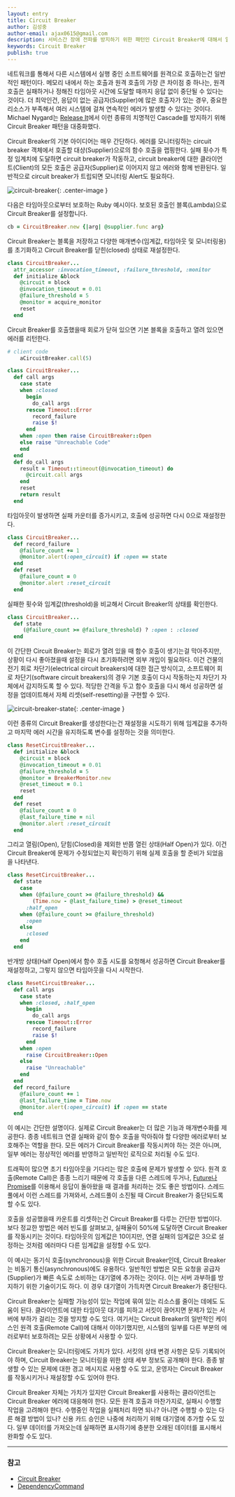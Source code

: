 ```yaml
---
layout: entry
title: Circuit Breaker
author: 김성중
author-email: ajax0615@gmail.com
description: 서비스간 장애 전파를 방지하기 위한 패턴인 Circuit Breaker에 대해서 알아봅니다.
keywords: Circuit Breaker
publish: true
---
```


네트워크를 통해서 다른 시스템에서 실행 중인 소프트웨어를 원격으로 호출하는건 일반적인 패턴이다. 메모리 내에서 하는 호출과 원격 호출의 가장 큰 차이점 중 하나는, 원격 호출은 실패하거나 정해진 타임아웃 시간에 도달할 때까지 응답 없이 중단될 수 있다는 것이다. 더 최악인건, 응답이 없는 공급자(Supplier)에 많은 호출자가 있는 경우, 중요한 리소스가 부족해서 여러 시스템에 걸쳐 연속적인 에러가 발생할 수 있다는 것이다. Michael Nygard는 [Release It](https://www.amazon.com/gp/product/0978739213/ref=as_li_tl?ie=UTF8&camp=1789&creative=9325&creativeASIN=0978739213&linkCode=as2&tag=martinfowlerc-20)에서 이런 종류의 치명적인 Cascade를 방지하기 위해 Circuit Breaker 패턴을 대중화했다.

Circuit Breaker의 기본 아이디어는 매우 간단하다. 에러를 모니터링하는 circuit breaker 객체에서 호출할 대상(Supplier)으로의 함수 호출을 랩핑한다. 실패 횟수가 특정 임계치에 도달하면 circuit breaker가 작동하고, circuit breaker에 대한 클라이언트(Client)의 모든 호출은 공급자(Supplier)로 이어지지 않고 에러와 함께 반환된다. 일반적으로 circuit breaker가 트립되면 모니터링 Alert도 필요하다.

![circuit-breaker](/images/2022/11/12/circuit-breaker.png "circuit-breaker"){: .center-image }

다음은 타임아웃으로부터 보호하는 Ruby 예시이다. 보호된 호출인 블록(Lambda)으로 Circuit Breaker를 설정합니다.

```ruby
cb = CircuitBreaker.new {|arg| @supplier.func arg}
```

Circuit Breaker는 블록을 저장하고 다양한 매개변수(임계값, 타임아웃 및 모니터링용)를 초기화하고 Circuit Breaker를 닫힌(closed) 상태로 재설정한다.

```ruby
class CircuitBreaker...
  attr_accessor :invocation_timeout, :failure_threshold, :monitor
  def initialize &block
    @circuit = block
    @invocation_timeout = 0.01
    @failure_threshold = 5
    @monitor = acquire_monitor
    reset
  end
```

Circuit Breaker를 호출했을때 회로가 닫혀 있으면 기본 블록을 호출하고 열려 있으면 에러를 리턴한다.

```ruby
# client code
    aCircuitBreaker.call(5)

class CircuitBreaker...
  def call args
    case state
    when :closed
      begin
        do_call args
      rescue Timeout::Error
        record_failure
        raise $!
      end
    when :open then raise CircuitBreaker::Open
    else raise "Unreachable Code"
    end
  end
  def do_call args
    result = Timeout::timeout(@invocation_timeout) do
      @circuit.call args
    end
    reset
    return result
  end
```

타임아웃이 발생하면 실패 카운터를 증가시키고, 호출에 성공하면 다시 0으로 재설정한다.

```ruby
class CircuitBreaker...
  def record_failure
    @failure_count += 1
    @monitor.alert(:open_circuit) if :open == state
  end
  def reset
    @failure_count = 0
    @monitor.alert :reset_circuit
  end
```

실패한 횟수와 임계값(threshold)을 비교해서 Circuit Breaker의 상태를 확인한다.

```ruby
class CircuitBreaker...
  def state
     (@failure_count >= @failure_threshold) ? :open : :closed
  end
```

이 간단한 Circuit Breaker는 회로가 열려 있을 때 함수 호출이 생기는걸 막아주지만, 상황이 다시 좋아졌을때 설정을 다시 초기화하려면 외부 개입이 필요하다. 이건 건물의 전기 회로 차단기(electrical circuit breakers)에 대한 접근 방식이고, 소프트웨어 회로 차단기(software circuit breakers)의 경우 기본 호출이 다시 작동하는지 차단기 자체에서 감지하도록 할 수 있다. 적당한 간격을 두고 함수 호출을 다시 해서 성공하면 설정을 업데이트해서 자체 리셋(self-resetting)을 구현할 수 있다.

![circuit-breaker-state](/images/2022/11/12/circuit-breaker-state.png "circuit-breaker-state"){: .center-image }

이런 종류의 Circuit Breaker를 생성한다는건 재설정을 시도하기 위해 임계값을 추가하고 마지막 에러 시간을 유지하도록 변수를 설정하는 것을 의미한다. 

```ruby
class ResetCircuitBreaker...
  def initialize &block
    @circuit = block
    @invocation_timeout = 0.01
    @failure_threshold = 5
    @monitor = BreakerMonitor.new
    @reset_timeout = 0.1
    reset
  end
  def reset
    @failure_count = 0
    @last_failure_time = nil
    @monitor.alert :reset_circuit
  end
```

그리고 열림(Open), 닫힘(Closed)을 제외한 반쯤 열린 상태(Half Open)가 있다. 이건 Circuit Breaker에 문제가 수정되었는지 확인하기 위해 실제 호출을 할 준비가 되었음을 나타낸다.

```ruby
class ResetCircuitBreaker...
  def state
    case
    when (@failure_count >= @failure_threshold) && 
        (Time.now - @last_failure_time) > @reset_timeout
      :half_open
    when (@failure_count >= @failure_threshold)
      :open
    else
      :closed
    end
  end

```

반개방 상태(Half Open)에서 함수 호출 시도를 요청해서 성공하면 Circuit Breaker를 재설정하고, 그렇지 않으면 타임아웃을 다시 시작한다.

```ruby
class ResetCircuitBreaker...
  def call args
    case state
    when :closed, :half_open
      begin
        do_call args
      rescue Timeout::Error
        record_failure
        raise $!
      end
    when :open
      raise CircuitBreaker::Open
    else
      raise "Unreachable"
    end
  end
  def record_failure
    @failure_count += 1
    @last_failure_time = Time.now
    @monitor.alert(:open_circuit) if :open == state
  end
```

이 예시는 간단한 설명이다. 실제로 Circuit Breaker는 더 많은 기능과 매개변수화를 제공한다. 종종 네트워크 연결 실패와 같이 함수 호출을 막아줘야 할 다양한 에러로부터 보호해주는 역할을 한다. 모든 에러가 Circuit Breaker를 작동시켜야 하는 것은 아니며, 일부 에러는 정상적인 에러를 반영하고 일반적인 로직으로 처리될 수도 있다.

트래픽이 많으면 초기 타임아웃을 기다리는 많은 호출에 문제가 발생할 수 있다. 원격 호출(Remote Call)은 종종 느리기 때문에 각 호출을 다른 스레드에 두거나, [Future나 Promise](https://en.wikipedia.org/wiki/Futures_and_promises)를 이용해서 응답이 돌아왔을 때 결과를 처리하는 것도 좋은 방법이다. 스레드풀에서 이런 스레드를 가져와서, 스레드풀이 소진될 때 Circuit Breaker가 중단되도록 할 수도 있다.

호출을 성공했을때 카운트를 리셋하는건 Circuit Breaker를 다루는 간단한 방법이다. 보다 정교한 방법은 에러 빈도를 살펴보고, 실패율이 50%에 도달하면 Circuit Breaker를 작동시키는 것이다. 타임아웃의 임계값은 10이지만, 연결 실패의 임계값은 3으로 설정하는 것처럼 에러마다 다른 임계값을 설정할 수도 있다.

이 예시는 동기식 호출(synchronous)을 위한 Circuit Breaker인데, Circuit Breaker는 비동기 통신(asynchronous)에도 유용하다. 일반적인 방법은 모든 요청을 공급자(Supplier)가 빠른 속도로 소비하는 대기열에 추가하는 것이다. 이는 서버 과부하를 방지하기 위한 기술이기도 하다. 이 경우 대기열이 가득차면 Circuit Breaker가 중단된다.

Circuit Breaker는 실패할 가능성이 있는 작업에 묶여 있는 리소스를 줄이는 데에도 도움이 된다. 클라이언트에 대한 타임아웃 대기를 피하고 서킷이 끊어지면 문제가 있는 서버에 부하가 걸리는 것을 방지할 수도 있다. 여기서는 Circuit Breaker의 일반적인 케이스인 원격 호출(Remote Call)에 대해서 이야기했지만, 시스템의 일부를 다른 부분의 에러로부터 보호하려는 모든 상황에서 사용할 수 있다.

Circuit Breaker는 모니터링에도 가치가 있다. 서킷의 상태 변경 사항은 모두 기록되어야 하며, Circuit Breaker는 모니터링을 위한 상태 세부 정보도 공개해야 한다. 종종 발생할 수 있는 문제에 대한 경고 메시지로 사용할 수도 있고, 운영자는 Circuit Breaker를 작동시키거나 재설정할 수도 있어야 한다.

Circuit Breaker 자체는 가치가 있지만 Circuit Breaker를 사용하는 클라이언트는 Circuit Breaker 에러에 대응해야 한다. 모든 원격 호출과 마찬가지로, 실패시 수행할 작업을 고려해야 한다. 수행중인 작업을 실패처리 하면 되나? 아니면 수행할 수 있는 다른 해결 방법이 있나? 신용 카드 승인은 나중에 처리하기 위해 대기열에 추가할 수도 있다. 일부 데이터를 가져오는데 실패하면 표시하기에 충분한 오래된 데이터를 표시해서 완화할 수도 있다.

---

### 참고
- [Circuit Breaker](https://martinfowler.com/bliki/CircuitBreaker.html)
- [DependencyCommand](https://netflixtechblog.com/fault-tolerance-in-a-high-volume-distributed-system-91ab4faae74a)
